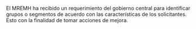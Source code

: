 El MREMH ha recibido un requerimiento del gobierno central para identificar grupos o segmentos de acuerdo con las características de los solicitantes. Esto con la finalidad de tomar acciones de mejora.
